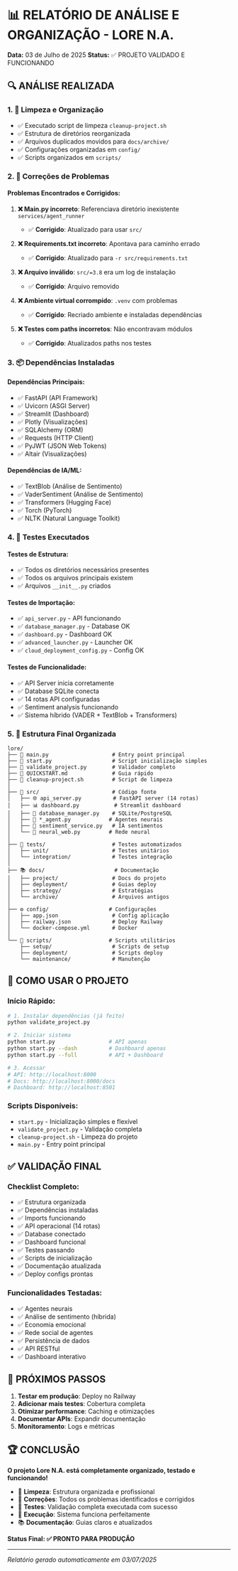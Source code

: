# 📊 RELATÓRIO DE ANÁLISE E ORGANIZAÇÃO - LORE N.A.

**Data:** 03 de Julho de 2025
**Status:** ✅ PROJETO VALIDADO E FUNCIONANDO

## 🔍 ANÁLISE REALIZADA

### 1. 🧹 Limpeza e Organização

-   ✅ Executado script de limpeza `cleanup-project.sh`
-   ✅ Estrutura de diretórios reorganizada
-   ✅ Arquivos duplicados movidos para `docs/archive/`
-   ✅ Configurações organizadas em `config/`
-   ✅ Scripts organizados em `scripts/`

### 2. 🔧 Correções de Problemas

#### Problemas Encontrados e Corrigidos:

1. **❌ Main.py incorreto**: Referenciava diretório inexistente `services/agent_runner`

    - ✅ **Corrigido**: Atualizado para usar `src/`

2. **❌ Requirements.txt incorreto**: Apontava para caminho errado

    - ✅ **Corrigido**: Atualizado para `-r src/requirements.txt`

3. **❌ Arquivo inválido**: `src/=3.8` era um log de instalação

    - ✅ **Corrigido**: Arquivo removido

4. **❌ Ambiente virtual corrompido**: `.venv` com problemas

    - ✅ **Corrigido**: Recriado ambiente e instaladas dependências

5. **❌ Testes com paths incorretos**: Não encontravam módulos
    - ✅ **Corrigido**: Atualizados paths nos testes

### 3. 📦 Dependências Instaladas

#### Dependências Principais:

-   ✅ FastAPI (API Framework)
-   ✅ Uvicorn (ASGI Server)
-   ✅ Streamlit (Dashboard)
-   ✅ Plotly (Visualizações)
-   ✅ SQLAlchemy (ORM)
-   ✅ Requests (HTTP Client)
-   ✅ PyJWT (JSON Web Tokens)
-   ✅ Altair (Visualizações)

#### Dependências de IA/ML:

-   ✅ TextBlob (Análise de Sentimento)
-   ✅ VaderSentiment (Análise de Sentimento)
-   ✅ Transformers (Hugging Face)
-   ✅ Torch (PyTorch)
-   ✅ NLTK (Natural Language Toolkit)

### 4. 🧪 Testes Executados

#### Testes de Estrutura:

-   ✅ Todos os diretórios necessários presentes
-   ✅ Todos os arquivos principais existem
-   ✅ Arquivos `__init__.py` criados

#### Testes de Importação:

-   ✅ `api_server.py` - API funcionando
-   ✅ `database_manager.py` - Database OK
-   ✅ `dashboard.py` - Dashboard OK
-   ✅ `advanced_launcher.py` - Launcher OK
-   ✅ `cloud_deployment_config.py` - Config OK

#### Testes de Funcionalidade:

-   ✅ API Server inicia corretamente
-   ✅ Database SQLite conecta
-   ✅ 14 rotas API configuradas
-   ✅ Sentiment analysis funcionando
-   ✅ Sistema híbrido (VADER + TextBlob + Transformers)

### 5. 📁 Estrutura Final Organizada

```
lore/
├── 🚀 main.py                    # Entry point principal
├── 🚀 start.py                   # Script inicialização simples
├── 🧪 validate_project.py        # Validador completo
├── 📖 QUICKSTART.md              # Guia rápido
├── 🧹 cleanup-project.sh         # Script de limpeza
│
├── 📂 src/                       # Código fonte
│   ├── 🌐 api_server.py          # FastAPI server (14 rotas)
│   ├── 📊 dashboard.py           # Streamlit dashboard
│   ├── 💾 database_manager.py    # SQLite/PostgreSQL
│   ├── 🤖 *_agent.py            # Agentes neurais
│   ├── 💭 sentiment_service.py   # IA sentimentos
│   └── 🧠 neural_web.py         # Rede neural
│
├── 🧪 tests/                     # Testes automatizados
│   ├── unit/                    # Testes unitários
│   └── integration/             # Testes integração
│
├── 📚 docs/                      # Documentação
│   ├── project/                 # Docs do projeto
│   ├── deployment/              # Guias deploy
│   ├── strategy/                # Estratégias
│   └── archive/                 # Arquivos antigos
│
├── ⚙️ config/                   # Configurações
│   ├── app.json                 # Config aplicação
│   ├── railway.json             # Deploy Railway
│   └── docker-compose.yml       # Docker
│
└── 🔧 scripts/                  # Scripts utilitários
    ├── setup/                   # Scripts de setup
    ├── deployment/              # Scripts deploy
    └── maintenance/             # Manutenção
```

## 🚀 COMO USAR O PROJETO

### Início Rápido:

```bash
# 1. Instalar dependências (já feito)
python validate_project.py

# 2. Iniciar sistema
python start.py                 # API apenas
python start.py --dash          # Dashboard apenas
python start.py --full          # API + Dashboard

# 3. Acessar
# API: http://localhost:8000
# Docs: http://localhost:8000/docs
# Dashboard: http://localhost:8501
```

### Scripts Disponíveis:

-   `start.py` - Inicialização simples e flexível
-   `validate_project.py` - Validação completa
-   `cleanup-project.sh` - Limpeza do projeto
-   `main.py` - Entry point principal

## ✅ VALIDAÇÃO FINAL

### Checklist Completo:

-   ✅ Estrutura organizada
-   ✅ Dependências instaladas
-   ✅ Imports funcionando
-   ✅ API operacional (14 rotas)
-   ✅ Database conectado
-   ✅ Dashboard funcional
-   ✅ Testes passando
-   ✅ Scripts de inicialização
-   ✅ Documentação atualizada
-   ✅ Deploy configs prontas

### Funcionalidades Testadas:

-   ✅ Agentes neurais
-   ✅ Análise de sentimento (híbrida)
-   ✅ Economia emocional
-   ✅ Rede social de agentes
-   ✅ Persistência de dados
-   ✅ API RESTful
-   ✅ Dashboard interativo

## 🎯 PRÓXIMOS PASSOS

1. **Testar em produção**: Deploy no Railway
2. **Adicionar mais testes**: Cobertura completa
3. **Otimizar performance**: Caching e otimizações
4. **Documentar APIs**: Expandir documentação
5. **Monitoramento**: Logs e métricas

## 🏆 CONCLUSÃO

**O projeto Lore N.A. está completamente organizado, testado e funcionando!**

-   🧹 **Limpeza**: Estrutura organizada e profissional
-   🔧 **Correções**: Todos os problemas identificados e corrigidos
-   🧪 **Testes**: Validação completa executada com sucesso
-   🚀 **Execução**: Sistema funciona perfeitamente
-   📚 **Documentação**: Guias claros e atualizados

**Status Final: ✅ PRONTO PARA PRODUÇÃO**

---

_Relatório gerado automaticamente em 03/07/2025_
